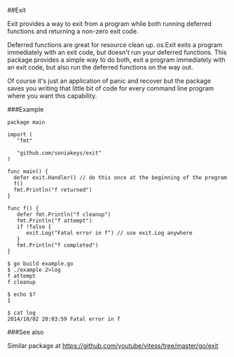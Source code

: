 ##Exit

Exit provides a way to exit from a program while both running deferred
functions and returning a non-zero exit code.

Deferred functions are great for resource clean up.  os.Exit exits a program
immediately with an exit code, but doesn't run your deferred functions.
This package provides a simple way to do both, exit a program immediately
with an exit code, but also run the deferred functions on the way out.

Of course it's just an application of panic and recover but the package saves
you writing that little bit of code for every command line program where you
want this capability.

###Example

```
package main

import (
   "fmt"

   "github.com/soniakeys/exit"
)

func main() {
  defer exit.Handler() // do this once at the beginning of the program
  f()
  fmt.Println("f returned")
}

func f() {
   defer fmt.Println("f cleanup")
   fmt.Println("f attempt")
   if !false {
      exit.Log("Fatal error in f") // use exit.Log anywhere
   }
   fmt.Println("f completed")
}
```

```
$ go build example.go
$ ./example 2>log
f attempt
f cleanup

$ echo $?
1

$ cat log
2014/10/02 20:03:59 Fatal error in f
```

###See also

Similar package at https://github.com/youtube/vitess/tree/master/go/exit

